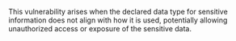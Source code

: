 This vulnerability arises when the declared data type for sensitive information does not align with how it is used, potentially allowing unauthorized access or exposure of the sensitive data.